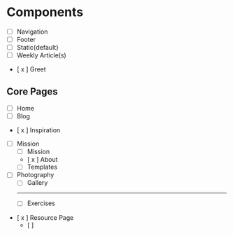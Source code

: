 # Components
- [ ] Navigation
- [ ] Footer
- [ ] Static{default}
- [ ] Weekly Article(s)
- [ x ] Greet
## Core Pages
- [ ] Home
- [ ] Blog
- [ x ] Inspiration
- [ ] Mission
  - [ ] Mission
  - [ x ] About
  - [ ] Templates
- [ ] Photography
  - [ ] Gallery
   ----
  - [ ] Exercises
- [ x ] Resource Page
  - [ ] 

